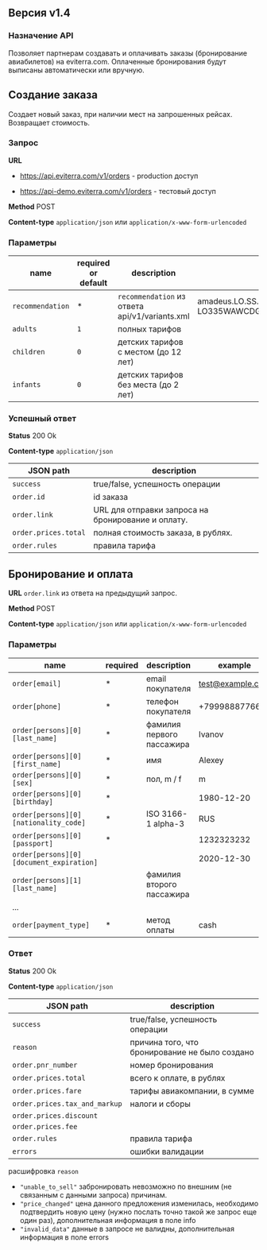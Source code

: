 ## Версия v1.4

### Назначение API

Позволяет партнерам создавать и оплачивать заказы (бронирование авиабилетов)
на eviterra.com. Оплаченные бронирования будут выписаны автоматически или вручную.


## Создание заказа

Создает новый заказ, при наличии мест на запрошенных рейсах. Возвращает стоимость.

### Запрос

**URL**

*  https://api.eviterra.com/v1/orders - production доступ

*  https://api-demo.eviterra.com/v1/orders - тестовый доступ

**Method** POST

**Content-type** `application/json` или `application/x-www-form-urlencoded`

### Параметры

name             | required or default  | description | example
-----------------|----------------------|-------------|--------
`recommendation` | *                    | `recommendation` из ответа api/v1/variants.xml  | amadeus.LO.SS.MM.88.LO678SVOWAW151212-LO335WAWCDG161212
`adults`         | `1`                  | полных тарифов
`children`       | `0`                  | детских тарифов с местом (до 12 лет)
`infants`        | `0`                  | детских тарифов без места (до 2 лет)

### Успешный ответ

**Status** 200 Ok

**Content-type** `application/json`

JSON path             |  description
----------------------|-------------
`success`             |  true/false, успешность операции
`order.id`            |  id заказа
`order.link`          |  URL для отправки запроса на бронирование и оплату.
`order.prices.total`  |  полная стоимость заказа, в рублях.
`order.rules`         |  правила тарифа


## Бронирование и оплата

**URL** `order.link` из ответа на предыдущий запрос.

**Method** POST

**Content-type** `application/json` или `application/x-www-form-urlencoded`

### Параметры

name                                      | required | description               | example
------------------------------------------|----------|---------------------------|--------
`order[email]`                            | *        | email покупателя          | test@example.com
`order[phone]`                            | *        | телефон покупателя        | +79998887766
`order[persons][0][last_name]`            | *        | фамилия первого пассажира | Ivanov
`order[persons][0][first_name]`           | *        | имя                       | Alexey
`order[persons][0][sex]`                  | *        | пол, m / f                | m
`order[persons][0][birthday]`             | *        |                           | 1980-12-20
`order[persons][0][nationality_code]`     | *        | ISO 3166-1 alpha-3        | RUS
`order[persons][0][passport]`             | *        |                           | 1232323232
`order[persons][0][document_expiration]`  |          |                           | 2020-12-30
`order[persons][1][last_name]`            |          | фамилия второго пассажира |
...                                       |
`order[payment_type]`                     | *        | метод оплаты              | cash

### Ответ

**Status** 200 Ok

**Content-type** `application/json`

JSON path                    | description
-----------------------------|-------------------------------
`success`                    | true/false, успешность операции
`reason`                     | причина того, что бронирование не было создано
`order.pnr_number`           | номер бронирования
`order.prices.total`         | всего к оплате, в рублях
`order.prices.fare`          | тарифы авиакомпании, в сумме
`order.prices.tax_and_markup`| налоги и сборы
`order.prices.discount`      |
`order.prices.fee`           |
`order.rules`                | правила тарифа
`errors`                     | ошибки валидации

расшифровка `reason`

* `"unable_to_sell"` забронировать невозможно по внешним (не связанным с данными запроса) причинам.
* `"price_changed"` цена данного предложения изменилась, необходимо подтвердить новую цену (нужно послать точно такой же запрос еще один раз), дополнительная информация в поле info
* `"invalid_data"` данные в запросе не валидны, дополнительная информация в поле errors

